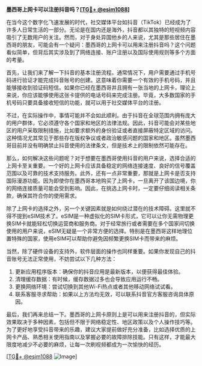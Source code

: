 **墨西哥上网卡可以注册抖音吗？[[TG💪+ @esim1088](https://t.me/s/esim1088)]**

在当今这个数字化飞速发展的时代，社交媒体平台如抖音（TikTok）已经成为了许多人日常生活的一部分。无论是在国内还是海外，抖音都以其独特的短视频内容吸引了无数用户的关注。然而，对于身处异国他乡的人来说，尤其是那些居住在墨西哥的朋友，可能会有一个疑问：墨西哥的上网卡可以用来注册抖音吗？这个问题看似简单，但背后其实涉及到了网络连接、账户注册以及国际使用规则等多个方面的考量。

首先，让我们来了解一下抖音的基本注册流程。通常情况下，用户需要通过手机号码进行验证才能完成抖音账号的创建。这意味着你需要一个有效的手机号码，并且能够接收到验证码短信。如果你已经在墨西哥并且拥有一张当地的上网卡，理论上来说，你应该能够使用这张卡提供的电话号码来完成注册。毕竟，大多数国家的手机号码只要具备接收短信的功能，就可以用于社交媒体平台的注册。

不过，在实际操作中，事情可能并不会如此顺利。由于抖音在全球范围内拥有庞大的用户群体，它必须遵守各个国家和地区的法律法规。因此，抖音可能会对某些地区的用户采取限制措施，比如要求额外的身份验证或者直接屏蔽特定区域的访问。这种情况尤其常见于那些存在版权争议或者政治敏感问题的国家和地区。虽然墨西哥目前并没有明确禁止抖音使用的法律条文，但是技术上的限制依然可能存在。

那么，如何解决这些问题呢？对于想要在墨西哥使用抖音的用户来说，选择合适的上网卡至关重要。一个好的上网卡应该具备稳定的网络连接速度、良好的信号覆盖范围以及可靠的技术支持服务。此外，还有一点非常重要，那就是上网卡是否支持国际漫游功能。因为即使你在墨西哥本地购买了上网卡，一旦离开了该国边境，你的网络连接质量可能会受到影响。因此，在挑选上网卡时，一定要仔细阅读相关条款，确保其符合你的使用需求。

除了上网卡的选择之外，另一个关键因素就是如何绕过潜在的技术障碍。这里就不得不提到eSIM技术了。eSIM是一种虚拟化的SIM卡形式，它可以让你无需物理更换SIM卡就能轻松切换运营商和服务商。对于经常旅行或者需要在多个国家间切换使用的用户来说，eSIM无疑是一个非常方便的选择。特别是在墨西哥这样地理位置特殊的国家，使用eSIM可以帮助你避免因频繁更换SIM卡而带来的麻烦。

当然，除了硬件设备的支持外，软件层面的操作也同样重要。如果你发现自己的抖音账号无法正常使用，不妨尝试以下几种方法：

1. 更新应用程序版本：确保你的抖音应用是最新版本，以便获得最佳体验。
2. 清理缓存数据：有时候，缓存数据过多也会导致应用运行不畅。
3. 更换网络环境：尝试切换到其他Wi-Fi热点或者其他移动网络试试看。
4. 联系客服寻求帮助：如果以上方法均无效，可以联系抖音官方客服咨询具体原因。

最后，我们再来总结一下。墨西哥的上网卡原则上是可以用来注册抖音的，但实际效果取决于多种因素，包括但不限于网络稳定性、地区政策以及个人操作技巧等。为了更好地享受抖音带来的乐趣，建议大家提前做好充分准备，比如选择优质的上网卡产品、熟悉相关使用指南以及掌握必要的故障排除技能。只有这样，才能最大限度地减少不必要的麻烦，让每一次刷视频都成为一次愉快的经历。

[[TG💪+ @esim1088](https://t.me/s/esim1088) ![Image](https://i.postimg.cc/4NQfJmqS/Snipaste-2025-05-13-00-14-12.png)]